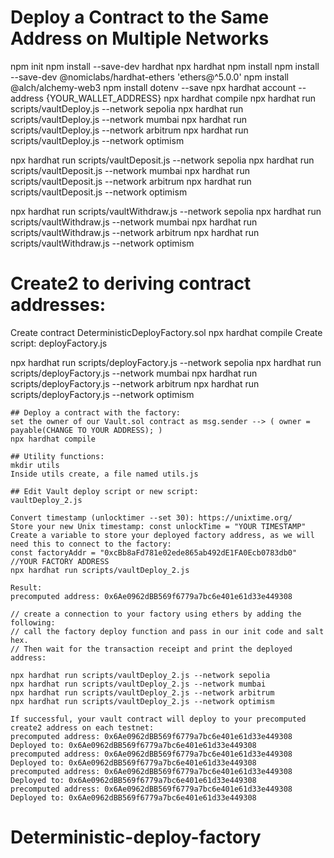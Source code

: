
# Deploy a Contract to the Same Address on Multiple Networks

npm init
npm install --save-dev hardhat
npx hardhat
npm install npm install --save-dev @nomiclabs/hardhat-ethers 'ethers@^5.0.0'
npm install @alch/alchemy-web3
npm install dotenv --save
npx hardhat account --address {YOUR_WALLET_ADDRESS}
npx hardhat compile
npx hardhat run scripts/vaultDeploy.js --network sepolia
npx hardhat run scripts/vaultDeploy.js --network mumbai
npx hardhat run scripts/vaultDeploy.js --network arbitrum
npx hardhat run scripts/vaultDeploy.js --network optimism

npx hardhat run scripts/vaultDeposit.js --network sepolia
npx hardhat run scripts/vaultDeposit.js --network mumbai
npx hardhat run scripts/vaultDeposit.js --network arbitrum
npx hardhat run scripts/vaultDeposit.js --network optimism

npx hardhat run scripts/vaultWithdraw.js --network sepolia
npx hardhat run scripts/vaultWithdraw.js --network mumbai
npx hardhat run scripts/vaultWithdraw.js --network arbitrum
npx hardhat run scripts/vaultWithdraw.js --network optimism

# Create2 to deriving contract addresses:

Create contract DeterministicDeployFactory.sol
npx hardhat compile
Create script: deployFactory.js

npx hardhat run scripts/deployFactory.js --network sepolia
npx hardhat run scripts/deployFactory.js --network mumbai
npx hardhat run scripts/deployFactory.js --network arbitrum
npx hardhat run scripts/deployFactory.js --network optimism

    ## Deploy a contract with the factory:   
    set the owner of our Vault.sol contract as msg.sender --> ( owner = payable(CHANGE TO YOUR ADDRESS); )
    npx hardhat compile

    ## Utility functions:
    mkdir utils
    Inside utils create, a file named utils.js

    ## Edit Vault deploy script or new script: 
    vaultDeploy_2.js
    
    Convert timestamp (unlocktimer --set 30): https://unixtime.org/
    Store your new Unix timestamp: const unlockTime = "YOUR TIMESTAMP"
    Create a variable to store your deployed factory address, as we will need this to connect to the factory:
    const factoryAddr = "0xcBb8aFd781e02ede865ab492dE1FA0Ecb0783db0" //YOUR FACTORY ADDRESS
    npx hardhat run scripts/vaultDeploy_2.js

    Result:
    precomputed address: 0x6Ae0962dBB569f6779a7bc6e401e61d33e449308

    // create a connection to your factory using ethers by adding the following:
    // call the factory deploy function and pass in our init code and salt hex.
    // Then wait for the transaction receipt and print the deployed address:

    npx hardhat run scripts/vaultDeploy_2.js --network sepolia
    npx hardhat run scripts/vaultDeploy_2.js --network mumbai
    npx hardhat run scripts/vaultDeploy_2.js --network arbitrum
    npx hardhat run scripts/vaultDeploy_2.js --network optimism

    If successful, your vault contract will deploy to your precomputed create2 address on each testnet:
    precomputed address: 0x6Ae0962dBB569f6779a7bc6e401e61d33e449308
    Deployed to: 0x6Ae0962dBB569f6779a7bc6e401e61d33e449308
    precomputed address: 0x6Ae0962dBB569f6779a7bc6e401e61d33e449308
    Deployed to: 0x6Ae0962dBB569f6779a7bc6e401e61d33e449308
    precomputed address: 0x6Ae0962dBB569f6779a7bc6e401e61d33e449308
    Deployed to: 0x6Ae0962dBB569f6779a7bc6e401e61d33e449308
    precomputed address: 0x6Ae0962dBB569f6779a7bc6e401e61d33e449308
    Deployed to: 0x6Ae0962dBB569f6779a7bc6e401e61d33e449308


# Deterministic-deploy-factory
